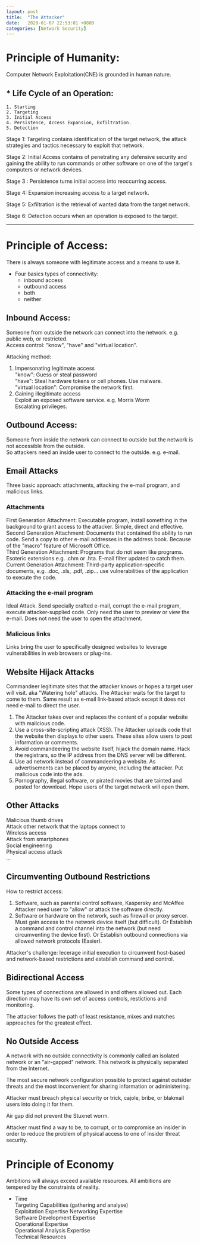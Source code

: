 ```yaml
---
layout: post
title:  "The Attacker"
date:   2020-01-07 22:53:01 +0800
categories: [Network Security]
---
```


# Principle of Humanity:  
Computer Network Exploitation(CNE) is grounded in human nature.

## * **Life Cycle of an Operation**:
	1. Starting
	2. Targeting
	3. Initial Access
	4. Persistence, Access Expansion, Exfiltration.
	5. Detection

Stage 1: Targeting contains identification of the target network, the attack strategies and tactics necessary to exploit that network.

Stage 2: Initial Access contains of penetrating any defensive security and gaining the ability to run commands or other software on one of the target's computers or network devices.

Stage 3 : Persistence turns initial access into reoccurring access.

Stage 4: Expansion increasing access to a target network.

Stage 5: Exfiltration is the retrieval of wanted data from the target network.

Stage 6: Detection occurs when an operation is exposed to the target.

-------------------------------------------------------  

# Principle of Access:  
There is always someone with legitimate access and a means to use it.  

* Four basics types of connectivity:  
	- inbound access  
	- outbound access  
	- both  
	- neither


## Inbound Access:  
Someone from outside the network can connect into the network. e.g. public web, or restricted.  
Access control: "know", "have" and "virtual location".

Attacking method:  
1. Impersonating legitimate access  
"know": Guess or steal password  
"have": Steal hardware tokens or cell phones. Use malware.  
"virtual location": Compromise the network first.  
2. Gaining illegitimate access  
Exploit an exposed software service. e.g. Morris Worm  
Escalating privileges.  

## Outbound Access:  
Someone from inside the network can connect to outside but the network is not accessible from the outside.  
So attackers need an inside user to connect to the outside. e.g. e-mail.  

## Email Attacks  
Three basic approach: attachments, attacking the e-mail program, and malicious links.

### Attachments  
First Generation Attachment: Executable program, install something in the background to grant access to the attacker. Simple, direct and effective.  
Second Generation Attachment: Documents that contained the ability to run code. Send a copy to other e-mail addresses in the address book. Because of the "macro" feature of Microsoft Office.  
Third Generation Attachment: Programs that do not seem like programs. Esoteric extensions e.g. .chm or .hta. E-mail filter updated to catch them.  
Current Generation Attachment: Third-party application-specific documents, e.g. .doc, .xls, .pdf, .zip... use vulnerabilities of the application to execute the code.  

### Attacking the e-mail program  
Ideal Attack. Send specially crafted e-mail, corrupt the e-mail program, execute attacker-supplied code. Only need the user to preview or view the e-mail. Does not need the user to open the attachment.  

### Malicious links  
Links bring the user to specifically designed websites to leverage vulnerabilities in web browsers or plug-ins.  

## Website Hijack Attacks  
Commandeer legitimate sites that the attacker knows or hopes a target user will visit. aka "Watering hole" attacks. The Attacker waits for the target to come to them. Same result as e-mail link-based attack except it does not need e-mail to direct the user.

1. The Attacker takes over and replaces the content of a popular website with malicious code.  
2. Use a cross-site-scripting attack (XSS). The Attacker uploads code that the website then displays to other users. These sites allow users to post information or comments.  
3. Avoid commandeering the website itself, hijack the domain name. Hack the registrars, so the IP address from the DNS server will be different.  
4. Use ad network instead of commandeering a website. As advertisements can be placed by anyone, including the attacker. Put malicious code into the ads.  
5. Pornography, illegal software, or pirated movies that are tainted and posted for download. Hope users of the target network will open them.  

## Other Attacks  
Malicious thumb drives  
Attack other network that the laptops connect to  
Wireless access  
Attack from smartphones  
Social engineering  
Physical access attack  
...  

## Circumventing Outbound Restrictions  
How to restrict access:  
1. Software, such as parental control software, Kaspersky and McAffee  
Attacker need user to "allow" or attack the software directly.
2. Software or hardware on the network, such as firewall or proxy sercer.  
Must gain access to the network device itself (but difficult). Or Establish a command and control channel into the network (but need circumventing the device first). Or Establish outbound connections via allowed network protocols (Easier).  

Attacker's challenge: lecerage initial execution to circumvent host-based and network-based restrictions and establish command and control.  

## Bidirectional Access  
Some types of connections are allowed in and others allowed out. Each direction may have its own set of access controls, restictions and monitoring.  

The attacker follows the path of least resistance, mixes and matches approaches for the greatest effect.  

## No Outside Access  
A network with no outside connectivity is commonly called an isolated network or an "air-gapped" network. This network is physically separated from the Internet.  

The most secure network configuration possible to protect against outsider threats and the most inconvenient for sharing information or administering.  

Attacker must breach physical security or trick, cajole, bribe, or blakmail users into doing it for them.  

Air gap did not prevent the Stuxnet worm.  

Attacker must find a way to be, to corrupt, or to compromise an insider in order to reduce the problem of physical access to one of insider threat security.  

# Principle of Economy  
Ambitions will always exceed available resources. All ambitions are tempered by the constraints of reality.  

* Time  
  Targeting Capabilities (gathering and analyse)  
  Exploitation Expertise
  Networking Expertise  
  Software Development Expertise  
  Operational Expertise  
  Operational Analysis Expertise  
  Technical Resources  

